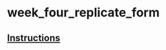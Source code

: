 # week_four_replicate_form
## [Instructions](https://github.com/ALU-FSWD/week_four_replicate_form/blob/main/instructions.md)

